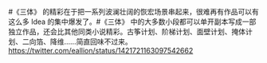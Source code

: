 #《三体》 的精彩在于把一系列波澜壮阔的恢宏场景串起来，很难再有作品可以有这么多 Idea 的集中爆发了。#《三体》 中的大多数小段都可以单开副本写成一部独立作品，还会比其他同类小说精彩。古筝计划、阶梯计划、面壁计划、掩体计划、二向箔、降维……简直回味不过来。https://twitter.com/eallion/status/1421721163097542662